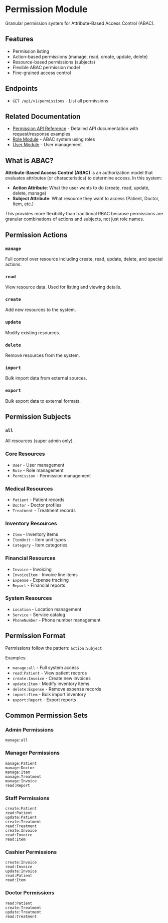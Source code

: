 # Permission Module

Granular permission system for Attribute-Based Access Control (ABAC).

## Features

- Permission listing
- Action-based permissions (manage, read, create, update, delete)
- Resource-based permissions (subjects)
- Flexible ABAC permission model
- Fine-grained access control

## Endpoints

- `GET /api/v1/permissions` - List all permissions

## Related Documentation

- [Permission API Reference](../api/permission.md) - Detailed API documentation with request/response examples
- [Role Module](./role.md) - ABAC system using roles
- [User Module](./user.md) - User management

## What is ABAC?

**Attribute-Based Access Control (ABAC)** is an authorization model that evaluates attributes (or characteristics) to determine access. In this system:

- **Action Attribute**: What the user wants to do (create, read, update, delete, manage)
- **Subject Attribute**: What resource they want to access (Patient, Doctor, Item, etc.)

This provides more flexibility than traditional RBAC because permissions are granular combinations of actions and subjects, not just role names.

## Permission Actions

### `manage`

Full control over resource including create, read, update, delete, and special actions.

### `read`

View resource data. Used for listing and viewing details.

### `create`

Add new resources to the system.

### `update`

Modify existing resources.

### `delete`

Remove resources from the system.

### `import`

Bulk import data from external sources.

### `export`

Bulk export data to external formats.

## Permission Subjects

### `all`

All resources (super admin only).

### Core Resources

- `User` - User management
- `Role` - Role management
- `Permission` - Permission management

### Medical Resources

- `Patient` - Patient records
- `Doctor` - Doctor profiles
- `Treatment` - Treatment records

### Inventory Resources

- `Item` - Inventory items
- `ItemUnit` - Item unit types
- `Category` - Item categories

### Financial Resources

- `Invoice` - Invoicing
- `InvoiceItem` - Invoice line items
- `Expense` - Expense tracking
- `Report` - Financial reports

### System Resources

- `Location` - Location management
- `Service` - Service catalog
- `PhoneNumber` - Phone number management

## Permission Format

Permissions follow the pattern: `action:Subject`

Examples:

- `manage:all` - Full system access
- `read:Patient` - View patient records
- `create:Invoice` - Create new invoices
- `update:Item` - Modify inventory items
- `delete:Expense` - Remove expense records
- `import:Item` - Bulk import inventory
- `export:Report` - Export reports

## Common Permission Sets

### Admin Permissions

```
manage:all
```

### Manager Permissions

```
manage:Patient
manage:Doctor
manage:Item
manage:Treatment
manage:Invoice
read:Report
```

### Staff Permissions

```
create:Patient
read:Patient
update:Patient
create:Treatment
read:Treatment
create:Invoice
read:Invoice
read:Item
```

### Cashier Permissions

```
create:Invoice
read:Invoice
update:Invoice
read:Patient
read:Item
```

### Doctor Permissions

```
read:Patient
create:Treatment
update:Treatment
read:Treatment
```
